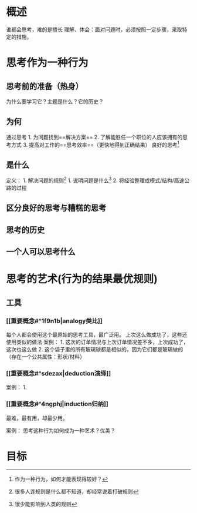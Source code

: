 # 概述
谁都会思考，难的是擅长
理解、体会：面对问题时，必须按照一定步骤，采取特定的措施。

# 思考作为一种行为
## 思考前的准备（热身）
为什么要学习它？主题是什么？它的历史？
## 为何
通过思考
	1. 为问题找到==解决方案==
	2. 了解能胜任一个职位的人应该拥有的思考方式
	3. 提高对工作的==思考效率==（更快地得到正确结果）
良好的思考[^1]
## 是什么
定义：
	1. 解决问题的规则[^2]
		1. 说明问题是什么[^3]
	2. 将经验整理成模式/结构/高速公路的过程
## 区分良好的思考与糟糕的思考
## 思考的历史
## 一个人可以思考什么
# 思考的艺术(行为的结果最优规则)
## 工具
### [[重要概念#^1f9n1b|analogy类比]]
每个人都会使用这个最原始的思考工具，最广泛用。
上次这么做成功了，这些还使用类似的做法
案例：
	1. 这次的订单情况与上次订单情况差不多，上次成功了，这次也这么做
	2. 这个袋子里的所有玻璃球都是相似的，因为它们都是玻璃做的（存在一个公共属性：形状/材料）
### [[重要概念#^sdezax|deduction演绎]]
案例：
	1. 
### [[重要概念#^4ngphj|induction归纳]]
最难，最有用，却最少用。

案例：
思考这种行为如何成为一种艺术？优美？
# 目标

[^1]: 作为一种行为，如何才能表现得较好？
[^2]: 很多人连规则是什么都不知道，却经常说着打破规则
[^3]: 很少能影响到人类的规则